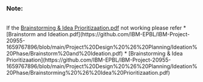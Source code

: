 <h3>Note:</h1><br>
If the <a href="https://github.com/IBM-EPBL/IBM-Project-20955-1659767896/blob/main/Project%20Design%20%26%20Planning/Ideation%20Phase/Brainstorming%20%26%20Idea%20Prioritizaation.pdf" target="blank">Brainstorming & Idea Prioritizaation.pdf</a> not working please refer  * [Brainstorm and Ideation.pdf](https://github.com/IBM-EPBL/IBM-Project-20955-1659767896/blob/main/Project%20Design%20%26%20Planning/Ideation%20Phase/Brainstorm%20and%20Ideation.pdf)
* [Brainstorming & Idea Prioritizaation](https://github.com/IBM-EPBL/IBM-Project-20955-1659767896/blob/main/Project%20Design%20%26%20Planning/Ideation%20Phase/Brainstorming%20%26%20Idea%20Prioritizaation.pdf)
